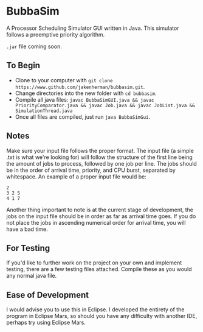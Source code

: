 # BubbaSim
A Processor Scheduling Simulator GUI written in Java. This simulator follows a preemptive priority algorithm. 

`.jar` file coming soon.

To Begin
---
 - Clone to your computer with `git clone https://www.github.com/jakenherman/bubbasim.git`.
 - Change directories into the new folder with `cd bubbasim`.
 - Compile all java files: `javac BubbaSimGUI.java && javac PriorityComparator.java && javac Job.java && javac JobList.java && SimulationThread.java`
 - Once all files are compiled, just run `java BubbaSimGui`.

Notes
---
Make sure your input file follows the proper format. The input file (a simple .txt is what we're looking for) will follow the structure of the first line being the amount of jobs to process, followed by one job per line. The jobs should be in the order of arrival time, priority, and CPU burst, separated by whitespace. An example of a proper input file would be:
    
    2
    3 2 5
    4 1 7
    
Another thing important to note is at the current stage of development, the jobs on the input file should be in order as far as arrival time goes. If you do not place the jobs in ascending numerical order for arrival time, you will have a bad time.

For Testing
---
If you'd like to further work on the project on your own and implement testing, there are a few testing files attached. Compile these as you would any normal java file.

Ease of Development
---
I would advise you to use this in Eclipse. I developed the entirety of the program in Eclipse Mars, so should you have any difficulty with another IDE, perhaps try using Eclipse Mars. 
